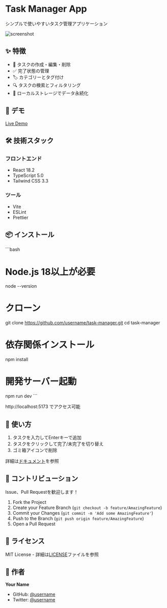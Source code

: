 # Task Manager App

シンプルで使いやすいタスク管理アプリケーション

![screenshot](./docs/screenshot.png)

## ✨ 特徴

- 📝 タスクの作成・編集・削除
- ✅ 完了状態の管理
- 🏷️ カテゴリーとタグ付け
- 🔍 タスクの検索とフィルタリング
- 💾 ローカルストレージでデータ永続化

## 🚀 デモ

[Live Demo](https://username.github.io/task-manager/)

## 🛠️ 技術スタック

### フロントエンド
- React 18.2
- TypeScript 5.0
- Tailwind CSS 3.3

### ツール
- Vite
- ESLint
- Prettier

## 📦 インストール

\`\`\`bash
# Node.js 18以上が必要
node --version

# クローン
git clone https://github.com/username/task-manager.git
cd task-manager

# 依存関係インストール
npm install

# 開発サーバー起動
npm run dev
\`\`\`

http://localhost:5173 でアクセス可能

## 📝 使い方

1. タスクを入力してEnterキーで追加
2. タスクをクリックして完了/未完了を切り替え
3. ゴミ箱アイコンで削除

詳細は[ドキュメント](./docs/usage.md)を参照

## 🤝 コントリビューション

Issue、Pull Requestを歓迎します！

1. Fork the Project
2. Create your Feature Branch (`git checkout -b feature/AmazingFeature`)
3. Commit your Changes (`git commit -m 'Add some AmazingFeature'`)
4. Push to the Branch (`git push origin feature/AmazingFeature`)
5. Open a Pull Request

## 📄 ライセンス

MIT License - 詳細は[LICENSE](LICENSE)ファイルを参照

## 👤 作者

**Your Name**
- GitHub: [@username](https://github.com/username)
- Twitter: [@username](https://twitter.com/username)